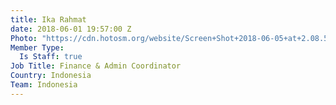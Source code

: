 ```yaml
---
title: Ika Rahmat
date: 2018-06-01 19:57:00 Z
Photo: "https://cdn.hotosm.org/website/Screen+Shot+2018-06-05+at+2.08.54+PM.png"
Member Type:
  Is Staff: true
Job Title: Finance & Admin Coordinator
Country: Indonesia
Team: Indonesia
---
```


